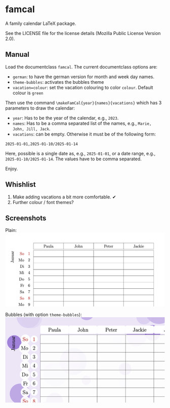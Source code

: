 # famcal
A family calendar LaTeX package.

See the LICENSE file for the license details (Mozilla Public License Version 2.0).

## Manual
Load the documentclass ``` famcal ```. 
The current documentclass options are:

 * ```german```: to have the german version for month and week day names. 
 * ```theme-bubbles```: activates the bubbles theme
 * ```vacation=colour```: set the vacation colouring to color ```colour```. Default colour is ```green```

Then use the command ```\makeFamCal{year}{names}{vacations}``` which has 3 parameters to draw the calendar:

 * ```year```: Has to be the year of the calendar, e.g., ```2023```.
 * ```names```: Has to be a comma separated list of the names, e.g., ```Marie, John, Jill, Jack```.
 * ```vacations```: can be empty. Otherwise it must be of the following form:
```
2025-01-01,2025-01-10/2025-01-14
```
Here, possible is a single date as, e.g., `2025-01-01`, or a date range, e.g., `2025-01-10/2025-01-14`. The values have to be comma separated.

Enjoy.


## Whishlist

1. Make adding vacations a bit more comfortable. &#x2714;
2. Further colour / font themes?

## Screenshots
Plain:
![Screenshot of the produced pdf for plain theme](screenshot.png "Screenshot plain")

Bubbles (with option ```theme-bubbles```):
![Screenshot of the produced pdf for bubbles theme](theme-bubbles.png "Screenshot bubbles")

